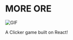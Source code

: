 # MORE ORE

![GIF](https://media.giphy.com/media/3o6Zt4F7CdNuS8tXpK/giphy.gif)

A Clicker game built on React!
